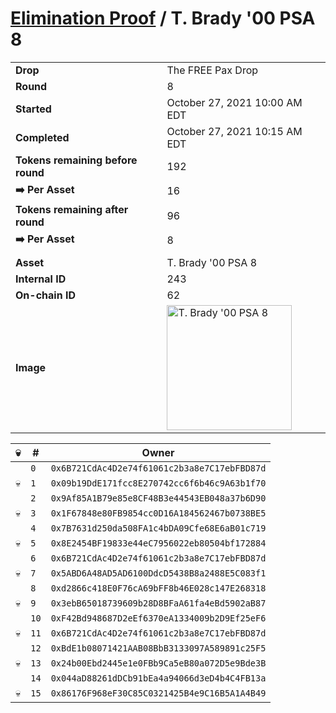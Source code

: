 # [Elimination Proof](./readme.md) / T. Brady &#039;00 PSA 8

|||
|---|---|
| **Drop** | The FREE Pax Drop |
| **Round** | 8 |
| **Started** | October 27, 2021 10:00 AM EDT |
| **Completed** | October 27, 2021 10:15 AM EDT |
| **Tokens remaining before round** | 192 |
| **➡️ Per Asset** | 16 |
| **Tokens remaining after round** | 96 |
| **➡️ Per Asset** | 8 |
| | |
| **Asset** | T. Brady &#039;00 PSA 8 |
| **Internal ID** | 243 |
| **On-chain ID** | 62 |
| **Image** | <img src="https://tcdn.blokpax.com/94aa4804-2e29-4935-b708-d9ac496662ee/55418692dbc32385cc87c5b511e638efef6baa8673c84979538ed3e8318d9881.jpg" height="200" alt="T. Brady &#039;00 PSA 8" /> |


| 💀 | # | Owner |
| --- | --- | --- |
|  | `0` | `0x6B721CdAc4D2e74f61061c2b3a8e7C17ebFBD87d` |
| 💀 | `1` | `0x09b19DdE171fcc8E270742cc6f6b46c9A63b1f70` |
|  | `2` | `0x9Af85A1B79e85e8CF48B3e44543EB048a37b6D90` |
| 💀 | `3` | `0x1F67848e80FB9854cc0D16A184562467b0738BE5` |
|  | `4` | `0x7B7631d250da508FA1c4bDA09Cfe68E6aB01c719` |
| 💀 | `5` | `0x8E2454BF19833e44eC7956022eb80504bf172884` |
|  | `6` | `0x6B721CdAc4D2e74f61061c2b3a8e7C17ebFBD87d` |
| 💀 | `7` | `0x5ABD6A48AD5AD6100DdcD5438B8a2488E5C083f1` |
|  | `8` | `0xd2866c418E0F76cA69bFF8b46E028c147E268318` |
| 💀 | `9` | `0x3ebB65018739609b28D8BFaA61fa4eBd5902aB87` |
|  | `10` | `0xF42Bd948687D2eEf6370eA1334009b2D9Ef25eF6` |
| 💀 | `11` | `0x6B721CdAc4D2e74f61061c2b3a8e7C17ebFBD87d` |
|  | `12` | `0xBdE1b08071421AAB08BbB3133097A589891c25F5` |
| 💀 | `13` | `0x24b00Ebd2445e1e0FBb9Ca5eB80a072D5e9Bde3B` |
|  | `14` | `0x044aD88261dDCb91bEa4a94066d3eD4b4C4FB13a` |
| 💀 | `15` | `0x86176F968eF30C85C0321425B4e9C16B5A1A4B49` |

